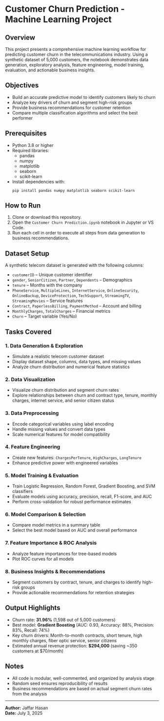 # Customer Churn Prediction - Machine Learning Project

## Overview

This project presents a comprehensive machine learning workflow for predicting customer churn in the telecommunications industry. Using a synthetic dataset of 5,000 customers, the notebook demonstrates data generation, exploratory analysis, feature engineering, model training, evaluation, and actionable business insights.

## Objectives

- Build an accurate predictive model to identify customers likely to churn
- Analyze key drivers of churn and segment high-risk groups
- Provide business recommendations for customer retention
- Compare multiple classification algorithms and select the best performer

## Prerequisites

- Python 3.8 or higher
- Required libraries:  
  - pandas  
  - numpy  
  - matplotlib  
  - seaborn  
  - scikit-learn  
- Install dependencies with:  
  ```
  pip install pandas numpy matplotlib seaborn scikit-learn
  ```

## How to Run

1. Clone or download this repository.
2. Open the `Customer Churn Prediction.ipynb` notebook in Jupyter or VS Code.
3. Run each cell in order to execute all steps from data generation to business recommendations.

## Dataset Setup

A synthetic telecom dataset is generated with the following columns:

- `customerID` – Unique customer identifier  
- `gender`, `SeniorCitizen`, `Partner`, `Dependents` – Demographics  
- `tenure` – Months with the company  
- `PhoneService`, `MultipleLines`, `InternetService`, `OnlineSecurity`, `OnlineBackup`, `DeviceProtection`, `TechSupport`, `StreamingTV`, `StreamingMovies` – Service features  
- `Contract`, `PaperlessBilling`, `PaymentMethod` – Account and billing  
- `MonthlyCharges`, `TotalCharges` – Financial metrics  
- `Churn` – Target variable (Yes/No)

## Tasks Covered

### 1. Data Generation & Exploration

- Simulate a realistic telecom customer dataset
- Display dataset shape, columns, data types, and missing values
- Analyze churn distribution and numerical feature statistics

### 2. Data Visualization

- Visualize churn distribution and segment churn rates
- Explore relationships between churn and contract type, tenure, monthly charges, internet service, and senior citizen status

### 3. Data Preprocessing

- Encode categorical variables using label encoding
- Handle missing values and convert data types
- Scale numerical features for model compatibility

### 4. Feature Engineering

- Create new features: `ChargesPerTenure`, `HighCharges`, `LongTenure`
- Enhance predictive power with engineered variables

### 5. Model Training & Evaluation

- Train Logistic Regression, Random Forest, Gradient Boosting, and SVM classifiers
- Evaluate models using accuracy, precision, recall, F1-score, and AUC
- Perform cross-validation for robust performance estimates

### 6. Model Comparison & Selection

- Compare model metrics in a summary table
- Select the best model based on AUC and overall performance

### 7. Feature Importance & ROC Analysis

- Analyze feature importances for tree-based models
- Plot ROC curves for all models

### 8. Business Insights & Recommendations

- Segment customers by contract, tenure, and charges to identify high-risk groups
- Provide actionable recommendations for retention strategies

## Output Highlights

- Churn rate: **31.96%** (1,598 out of 5,000 customers)
- Best model: **Gradient Boosting** (AUC: 0.93, Accuracy: 88%, Precision: 83%, Recall: 74%)
- Key churn drivers: Month-to-month contracts, short tenure, high monthly charges, fiber optic service, senior citizens
- Estimated annual revenue protection: **$294,000** (saving ~350 customers at $70/month)

## Notes

- All code is modular, well-commented, and organized by analysis stage
- Random seed ensures reproducibility of results
- Business recommendations are based on actual segment churn rates from the analysis

---

**Author:** Jaffar Hasan  
**Date:** July 3, 2025